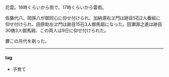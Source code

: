 花雲。16時くらいから雨で、17時くらいから雷雨。

佐藤代八、岡孫八が御同心に仰せ付けられ、加納源右ヱ門は跡目5石2人番組に仰せ付けられ、田原助左ヱ門は跡目15石3人御馬廻になった。田瀬源之進は跡目30俵3人御馬廻、この両人は9日に仰せ付けられた。

鐐この月代を剃った。

***
#### tag
- 子育て
